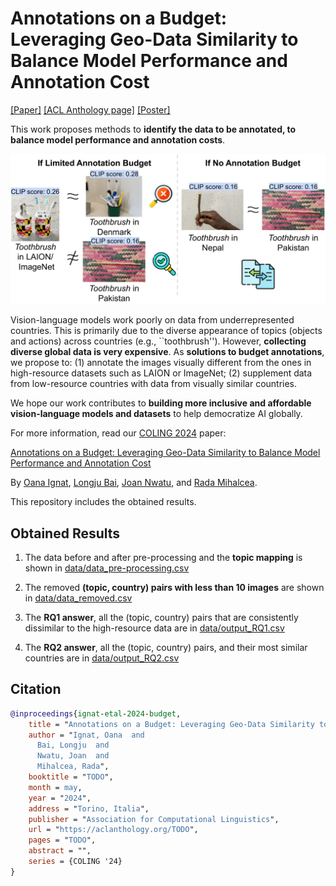 # Annotations on a Budget: Leveraging Geo-Data Similarity to Balance Model Performance and Annotation Cost

[[Paper]](http://arxiv.org/abs/2403.07687)
[[ACL Anthology page]](TODO)
[[Poster]](TODO)


This work proposes methods to **identify the data to be annotated, to balance model performance and annotation costs**. 

![Vision-language models work poorly on data from underrepresented countries. This is primarily due to the diverse appearance of topics (objects and actions) across countries (e.g., ``toothbrush''). However, collecting diverse global data is very expensive. As solutions to budget annotations, we propose to (1) annotate the images visually different from the ones in high-resource datasets such as LAION or ImageNet; (2) supplement data from low-resource countries with data from visually similar countries.](task_overview.png)

Vision-language models work poorly on data from underrepresented countries. This is primarily due to the diverse appearance of topics (objects and actions) across countries (e.g., ``toothbrush''). However, **collecting diverse global data is very expensive**. As **solutions to budget annotations**, we propose to: (1) annotate the images visually different from the ones in high-resource datasets such as LAION or ImageNet; (2) supplement data from low-resource countries with data from visually similar countries.

We hope our work contributes to **building more inclusive and affordable vision-language models and datasets** to help democratize AI globally.

For more information, read our [COLING 2024](https://lrec-coling-2024.org/) paper:

[Annotations on a Budget: Leveraging Geo-Data Similarity to Balance Model Performance and Annotation Cost](TODO)

By [Oana Ignat](https://oanaignat.github.io/), [Longju Bai](https://longjubai.github.io/), [Joan Nwatu](https://anniejoan.github.io/), and
[Rada Mihalcea](https://web.eecs.umich.edu/~mihalcea/).


This repository includes the obtained results.

## Obtained Results

1. The data before and after pre-processing and the **topic mapping** is shown in [data/data_pre-processing.csv](data/data_pre-processing.csv) 

2. The removed **(topic, country) pairs with less than 10 images** are shown in [data/data_removed.csv](data/data_removed.csv)   

3. The **RQ1 answer**, all the (topic, country) pairs that are consistently dissimilar
to the high-resource data are in [data/output_RQ1.csv](data/output_RQ1.csv)

4. The **RQ2 answer**, all the (topic, country) pairs, and their
most similar countries are in [data/output_RQ2.csv](data/output_RQ2.csv)

## Citation

```bibtex
@inproceedings{ignat-etal-2024-budget,
    title = "Annotations on a Budget: Leveraging Geo-Data Similarity to Balance Model Performance and Annotation Cost",
    author = "Ignat, Oana  and
      Bai, Longju  and
      Nwatu, Joan  and
      Mihalcea, Rada",
    booktitle = "TODO",
    month = may,
    year = "2024",
    address = "Torino, Italia",
    publisher = "Association for Computational Linguistics",
    url = "https://aclanthology.org/TODO",
    pages = "TODO",
    abstract = "",
    series = {COLING '24}
}
```
